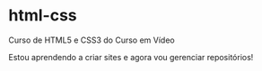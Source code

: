 # html-css
 Curso de HTML5 e CSS3 do Curso em Vídeo

 Estou aprendendo a criar sites e agora vou gerenciar repositórios!